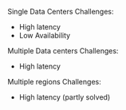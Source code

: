 
Single Data Centers
Challenges:
- High latency
- Low Availability

Multiple Data centers
Challenges:
- High latency

Multiple regions
Challenges:
- High latency (partly solved)

